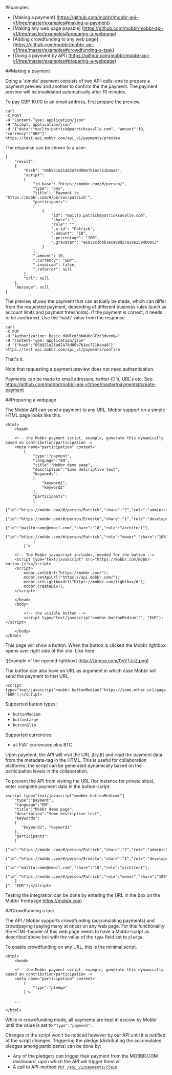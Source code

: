#Examples

- [Making a payment] (https://github.com/mobbr/mobbr-api-v1/tree/master/examples#making-a-payment)
- [Making any web page payable] (https://github.com/mobbr/mobbr-api-v1/tree/master/examples#preparing-a-webpage)
- [Adding crowdfunding to any web page] (https://github.com/mobbr/mobbr-api-v1/tree/master/examples#crowdfunding-a-task)
- [Doing a payment by API] (https://github.com/mobbr/mobbr-api-v1/tree/master/examples#preparing-a-webpage)

##Making a payment

Doing a 'simple' payment consists of two API-calls: one to prepare a payment preview and another to confirm the the payment. The payment preview will be invalidated automatically after 10 minutes.

To pay GBP 10.00 to an email address, first prepare the preview.

    curl 
    -X POST 
    -H "Content-Type: application/json" 
    -H "Accept: application/json" 
    -d '{"data":"mailto:patrick@patricksavalle.com", "amount":10, "currency":"GBP"}' 
    https://test-api.mobbr.com/api_v1/payments/preview

The response can be shown to a user:

    {
        "result": 
        {
            "hash": "05b921e21ad2a78d00e7b1ec721baaa8",
            "script": 
            {
                "id-base": "https://mobbr.com/#/person/",
                "type": "pay",
                "title": "Payment to 'https://mobbr.com/#/person/patrick'",
                "participants": 
                [
                    {
                        "id": "mailto:patrick@patricksavalle.com",
                        "share": 1,
                        "role": "",
                        ".x-id": "Patrick",
                        ".amount": "10",
                        ".percentage": "100",
                        ".gravatar": "e6032c3bbb3ece98d2782862594b08c2"
                    }
                ],
                ".amount": 10,
                ".currency": "GBP",
                ".invoiced": false,
                ".referrer": null
            },
            "url": null
        },
        "message": null
    }

The preview shows the payment that can actually be made, which can differ from the requested payment, depending of different business rules (such as account limits and payment thresholds). If the payment is correct, it needs to be confirmed. Use the 'hash' value from the response.

    curl 
    -X PUT 
    -H "Authorization: Basic dXNlcm5hbWU6cGFzc3dvcmQ=" 
    -H "Content-Type: application/json" 
    -d '{"hash":"05b921e21ad2a78d00e7b1ec721baaa8"}' 
    https://test-api.mobbr.com/api_v1/payments/confirm
    
That's it.

Note that requesting a payment preview does not need authentication.

Payments can be made to email adresses, twitter-ID's, URL's etc. See: https://github.com/mobbr/mobbr-api-v1/tree/master/payments#create-payment


##Preparing a webpage

The Mobbr API can send a payment to any URL. Mobbr support on a simple HTML page looks like this. 

    <html>
        <head>
        
        <!-- the Mobbr payment script, example, generate this dynamically based on contribution/participation ->
        <meta name="participation" content='
            {
                "type":"payment",
                "language":"EN",
                "title":"Mobbr demo page",
                "description":"Some descriptive text",
                "keywords":
                [
                    "keyword1",
                    "keyword2"
                ],
                "participants":
                [
                    {"id":"https://mobbr.com/#/person/Patrick","share":"2","role":"administrator"},
                    {"id":"https://mobbr.com/#/person/Ernesto","share":"1","role":"developer"},
                    {"id":"mailto:some@email.com","share":"10","role":"architect"},
                    {"id":"https://mobbr.com/#/person/Patrick","role":"owner","share":"10%"}
                ]
            }'>
        
        <!-- The Mobbr javascript includes, needed for the button -->
        <script type="text/javascript" src="https://mobbr.com/mobbr-button.js"></script>
        <script>
            mobbr.setUiUrl("https://mobbr.com/");
            mobbr.setApiUrl("https://api.mobbr.com/");
            mobbr.setLightboxUrl("https://mobbr.com/lightbox/#");
            mobbr.createDiv();
        </script>            
        
        </head>
        <body>
        
            <!-- the visible button -->
            <script type="text/javascript">mobbr.buttonMedium("", "EUR");</script>

        </body>
    </html>
    
This page will show a button. When the button is clicked the Mobbr lightbox opens over right side of the site. Like here:
    
![Example of the opened lightbox]
(http://i.imgur.com/0xVTJcZ.png)

The button can also have an URL as argument in which case Mobbr will send the payment to that URL.

    <script type="text/javascript">mobbr.buttonMedium("https://some.other.url/page.html", "EUR");</script>
    
Supported button types:
- `buttonMedium`
- `buttonLarge`
- `buttonSlim`

Supported currencies:
- all FIAT currencies plus BTC

Upon payment, the API will visit the URL ([try it](https://mobbr.com/#/task/aHR0cHM6Ly9naXRodWIuY29tL0JpdC1OYXRpb24vdG94Y29yZQ==/view)) and read the payment data from the metadata-tag in the HTML. This is useful for collaboration platforms; the script can be generated dynamically based on the participation levels in the collaboration.

To prevent the API from visiting the URL (for instance for private sites), enter complete payment data in the button-script:

    <script type="text/javascript">mobbr.buttonMedium("{
        "type":"payment",
        "language":"EN",
        "title":"Mobbr demo page",
        "description":"Some descriptive test",
        "keywords":
        [
           "keyword1", "keyword2"
        ],
        "participants":
        [
            {"id":"https://mobbr.com/#/person/Patrick","share":"2","role":"administrator"},
            {"id":"https://mobbr.com/#/person/Ernesto","share":"1","role":"developer"},
            {"id":"mailto:some@email.com","share":"10","role":"architect"},
            {"id":"https://mobbr.com/#/person/Patrick","role":"owner","share":"10%"}
        ]
    }", "EUR");</script>

Testing the integration can be done by entering the URL in the box on the Mobbr frontpage https://mobbr.com

##Crowdfunding a task

The API / Mobbr supports crowdfunding (accumulating payments) and crowdpaying (paying many at once) on any web page. For this functionality the HTML-header of this web page needs to have a Mobbr-script as described above but with the value of the `type` field set to `pledge`.

To enable crowdfunding on any URL, this is the minimal script. 

    <html>
        <head>
        
        <!-- the Mobbr payment script, example, generate this dynamically based on contribution/participation ->
        <meta name="participation" content='
            {
                "type":"pledge"
            }'>
        
        ...
        
    </html>

While in crowdfunding mode, all payments are kept in escrow by Mobbr until the value is set to `"type":"payment"`. 
 
Changes in the script won't be noticed however by our API until it is notified of the script changes. Triggering the pledge (distributing the accumulated pledges among participants) can be done by:
- Any of the pledgers can trigger their payment from the MOBBR.COM dashboard, upon which the API will trigger them all
- A call to API-method [`PUT /api_v1/payments/claim`](https://github.com/mobbr/mobbr-api-v1/tree/master/payments#claim-payments) 

